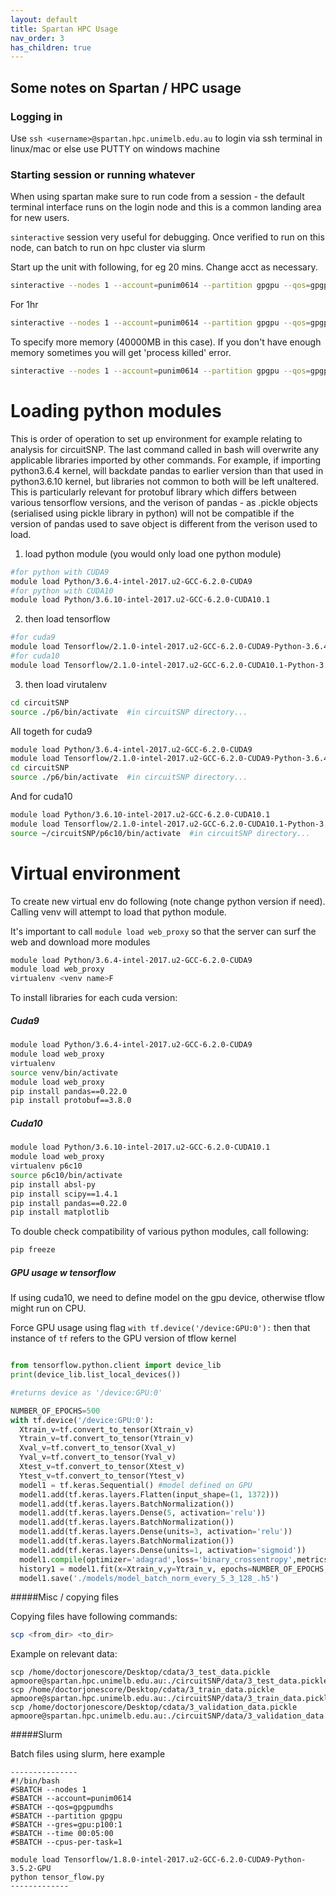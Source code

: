 ```yaml
---
layout: default
title: Spartan HPC Usage
nav_order: 3
has_children: true
---
```


## Some notes on Spartan / HPC usage

### Logging in

Use ```ssh <username>@spartan.hpc.unimelb.edu.au``` to login via ssh terminal in linux/mac or else use PUTTY on windows machine

### Starting session or running whatever

When using spartan make sure to run code from a session - the default terminal interface runs on the login node and this is a common landing area for new users.

```sinteractive``` session very useful for debugging. Once verified to run on this node, can batch to run on hpc cluster via slurm

Start up the unit with following, for eg 20 mins. Change acct as necessary.
```sh
sinteractive --nodes 1 --account=punim0614 --partition gpgpu --qos=gpgpumdhs --gres=gpu:p100:1 --time 01:00:00 --cpus-per-task=1
```

For 1hr
```sh
sinteractive --nodes 1 --account=punim0614 --partition gpgpu --qos=gpgpumdhs --gres=gpu:p100:1 --time 01:00:00 --cpus-per-task=1
```

To specify more memory (40000MB in this case). If you don't have enough memory sometimes you will get 'process killed' error.
```sh
sinteractive --nodes 1 --account=punim0614 --partition gpgpu --qos=gpgpumdhs --mem 40000 --gres=gpu:p100:1 --time 01:00:00 --cpus-per-task=1
```


# Loading python modules


This is order of operation to set up environment for example relating to analysis for circuitSNP. The last command called in bash will overwrite any applicable libraries imported by other commands. For example, if importing python3.6.4 kernel, will backdate pandas to earlier version than that used in python3.6.10 kernel, but libraries not common to both will be left unaltered. This is particularly relevant for protobuf library which differs between various tensorflow versions, and the verison of pandas - as .pickle objects (serialised using pickle library in python) will not be compatible if the version of pandas used to save object is different from the verison used to load.




1. load python module (you would only load one python module)
```sh
#for python with CUDA9
module load Python/3.6.4-intel-2017.u2-GCC-6.2.0-CUDA9
#for python with CUDA10
module load Python/3.6.10-intel-2017.u2-GCC-6.2.0-CUDA10.1
```

2. then load tensorflow
```sh
#for cuda9
module load Tensorflow/2.1.0-intel-2017.u2-GCC-6.2.0-CUDA9-Python-3.6.4
#for cuda10
module load Tensorflow/2.1.0-intel-2017.u2-GCC-6.2.0-CUDA10.1-Python-3.6.10-GPU
```

3. then load virutalenv
```sh
cd circuitSNP
source ./p6/bin/activate  #in circuitSNP directory...
```

All togeth for cuda9
```sh
module load Python/3.6.4-intel-2017.u2-GCC-6.2.0-CUDA9
module load Tensorflow/2.1.0-intel-2017.u2-GCC-6.2.0-CUDA9-Python-3.6.4
cd circuitSNP
source ./p6/bin/activate  #in circuitSNP directory...
```

And for cuda10

```sh
module load Python/3.6.10-intel-2017.u2-GCC-6.2.0-CUDA10.1
module load Tensorflow/2.1.0-intel-2017.u2-GCC-6.2.0-CUDA10.1-Python-3.6.10-GPU
source ~/circuitSNP/p6c10/bin/activate  #in circuitSNP directory...
```

# Virtual environment

To create new virtual env do following (note change python version if need). Calling venv will attempt to load that python module.

It's important to call ```module load web_proxy``` so that the server can surf the web and download more modules

```sh
module load Python/3.6.4-intel-2017.u2-GCC-6.2.0-CUDA9
module load web_proxy
virtualenv <venv name>F
```

To install libraries for each cuda version: 

##### Cuda9 
```sh
module load Python/3.6.4-intel-2017.u2-GCC-6.2.0-CUDA9
module load web_proxy
virtualenv
source venv/bin/activate
module load web_proxy
pip install pandas==0.22.0
pip install protobuf==3.8.0
```
 
##### Cuda10
```sh
module load Python/3.6.10-intel-2017.u2-GCC-6.2.0-CUDA10.1
module load web_proxy
virtualenv p6c10
source p6c10/bin/activate
pip install absl-py
pip install scipy==1.4.1
pip install pandas==0.22.0
pip install matplotlib
```

To double check compatibility of various python modules, call following:

```sh
pip freeze
```

##### GPU usage w tensorflow

If using cuda10, we need to define model on the gpu device, otherwise tflow might run on CPU.

Force GPU usage using flag ```with tf.device('/device:GPU:0'):``` then that instance of ```tf``` refers to the GPU version of tflow kernel

```python

from tensorflow.python.client import device_lib
print(device_lib.list_local_devices())

#returns device as '/device:GPU:0'

NUMBER_OF_EPOCHS=500
with tf.device('/device:GPU:0'):
  Xtrain_v=tf.convert_to_tensor(Xtrain_v)
  Ytrain_v=tf.convert_to_tensor(Ytrain_v)
  Xval_v=tf.convert_to_tensor(Xval_v)
  Yval_v=tf.convert_to_tensor(Yval_v)
  Xtest_v=tf.convert_to_tensor(Xtest_v)
  Ytest_v=tf.convert_to_tensor(Ytest_v) 
  model1 = tf.keras.Sequential() #model defined on GPU
  model1.add(tf.keras.layers.Flatten(input_shape=(1, 1372)))
  model1.add(tf.keras.layers.BatchNormalization())
  model1.add(tf.keras.layers.Dense(5, activation='relu'))
  model1.add(tf.keras.layers.BatchNormalization())
  model1.add(tf.keras.layers.Dense(units=3, activation='relu'))
  model1.add(tf.keras.layers.BatchNormalization())
  model1.add(tf.keras.layers.Dense(units=1, activation='sigmoid'))
  model1.compile(optimizer='adagrad',loss='binary_crossentropy',metrics=['accuracy'])
  history1 = model1.fit(x=Xtrain_v,y=Ytrain_v, epochs=NUMBER_OF_EPOCHS, batch_size=128,validation_data=(Xval_v,Yval_v))
  model1.save('./models/model_batch_norm_every_5_3_128_.h5')
```





#####Misc / copying files

Copying files have following commands:


```sh
scp <from_dir> <to_dir>
```

Example on relevant data:

```
scp /home/doctorjonescore/Desktop/cdata/3_test_data.pickle apmoore@spartan.hpc.unimelb.edu.au:./circuitSNP/data/3_test_data.pickle
scp /home/doctorjonescore/Desktop/cdata/3_train_data.pickle apmoore@spartan.hpc.unimelb.edu.au:./circuitSNP/data/3_train_data.pickle
scp /home/doctorjonescore/Desktop/cdata/3_validation_data.pickle apmoore@spartan.hpc.unimelb.edu.au:./circuitSNP/data/3_validation_data.pickle
```


#####Slurm 

Batch files using slurm, here example

```
---------------
#!/bin/bash
#SBATCH --nodes 1
#SBATCH --account=punim0614
#SBATCH --qos=gpgpumdhs
#SBATCH --partition gpgpu
#SBATCH --gres=gpu:p100:1
#SBATCH --time 00:05:00
#SBATCH --cpus-per-task=1

module load Tensorflow/1.8.0-intel-2017.u2-GCC-6.2.0-CUDA9-Python-3.5.2-GPU
python tensor_flow.py
-------------
```



